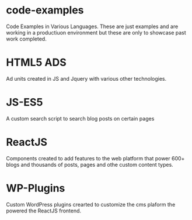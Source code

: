 # code-examples
Code Examples in Various Languages. These are just examples and are working in a productiuon environment but these are only to showcase past work completed.
# HTML5 ADS
Ad units created in JS and Jquery with various other technologies.
# JS-ES5
A custom search script to search blog posts on certain pages
# ReactJS
Components created to add features to the web platform that power 600+ blogs and thousands of posts, pages and othe custom content types.
# WP-Plugins
Custom WordPress plugins crearted to customize the cms plaform the powered the ReactJS frontend.